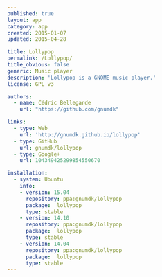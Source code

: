 ```yaml
---
published: true
layout: app
category: app
created: 2015-01-07
updated: 2015-04-28

title: Lollypop
permalink: /Lollypop/
title_obvious: false
generic: Music player
description: 'Lollypop is a GNOME music player.'
license: GPL v3

authors:
  - name: Cédric Bellegarde
    url: "https://github.com/gnumdk"

links:
  - type: Web
    url: 'http://gnumdk.github.io/lollypop'
  - type: GitHub
    url: gnumdk/lollypop
  - type: Google+
    url: 104349425299854550670

installation:
  - system: Ubuntu
    info:
    - version: 15.04
      repository: ppa:gnumdk/lollypop
      package:  lollypop
      type: stable
    - version: 14.10
      repository: ppa:gnumdk/lollypop
      package:  lollypop
      type: stable
    - version: 14.04
      repository: ppa:gnumdk/lollypop
      package:  lollypop
      type: stable
---
```


